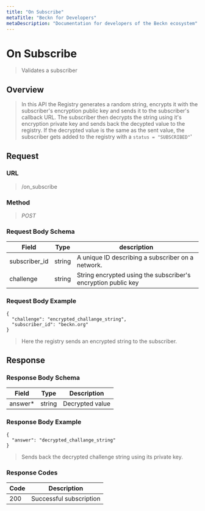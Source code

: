 ```yaml
---
title: "On Subscribe"
metaTitle: "Beckn for Developers"
metaDescription: "Documentation for developers of the Beckn ecosystem"
---
```


On Subscribe
===================

>   Validates a subscriber

Overview
--------

>   In this API the Registry generates a random string, encrypts it with the subscriber's encryption public key and sends it to the subscriber's callback URL. The subscriber then decrypts the string using it's encryption private key and sends back the decypted value to the registry. If the decrypted value is the same as the sent value, the subscriber gets added to the registry with a ```status = "SUBSCRIBED"```'

Request
-------

### URL

>   /on_subscribe

### Method

>  *POST*

### Request Body Schema

|**Field**|**Type**|**description**|
|---------|--------|---------------|
|subscriber_id|string|A unique ID describing a subscriber on a network. |
|challenge| string | String encrypted using the subscriber's encryption public key |

### Request Body Example

```
{
  "challenge": "encrypted_challange_string",
  "subscriber_id": "beckn.org"
}
```

>   Here the registry sends an encrypted string to the subscriber.

Response
--------

### Response Body Schema

|**Field**|**Type**|**Description**|
|---------|--------|---------------|
|answer*|string| Decrypted value

### Response Body Example

```
{
  "answer": "decrypted_challange_string"
}
```

> Sends back the decrypted challenge string using its private key.

### Response Codes

| **Code**       | **Description** |
|----------------|-----------------|
| 200 | Successful subscription  |